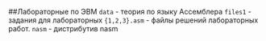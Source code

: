 ##Лабораторные по ЭВМ
`data` - теория по языку Ассемблера
`files1` - задания для лабораторных
`{1,2,3}.asm` - файлы решений лабораторных работ.
`nasm` - дистрибутив nasm
